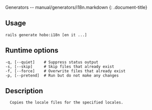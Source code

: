 Generators -- manual/generators/i18n.markdown
{: .document-title}


## Usage

    

    rails generate hobo:i18n [en it ...]


## Runtime options

    

    -q, [--quiet]    # Suppress status output
    -s, [--skip]     # Skip files that already exist
    -f, [--force]    # Overwrite files that already exist
    -p, [--pretend]  # Run but do not make any changes


## Description

    


      Copies the locale files for the specified locales.
